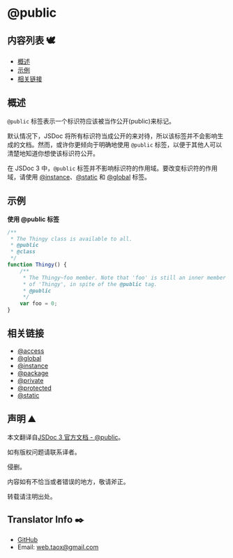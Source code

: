 # @public

## 内容列表 🕊️

* [概述](#overview "overview")
* [示例](#examples "examples")
* [相关链接](#related "related links")

## <span id="overview">概述</span>

`@public` 标签表示一个标识符应该被当作公开(public)来标记。

默认情况下，JSDoc 将所有标识符当成公开的来对待，所以该标签并不会影响生成的文档。然而，或许你更倾向于明确地使用 `@public` 标签，以便于其他人可以清楚地知道你想使该标识符公开。

在 JSDoc 3 中，`@public` 标签并不影响标识符的作用域。要改变标识符的作用域，请使用 [@instance](https://ninjiahub.github.io/JSDoc/docs/tags/instance "tag @instance")、[@static](https://ninjiahub.github.io/JSDoc/docs/tags/static "tag @static") 和 [@global](https://ninjiahub.github.io/JSDoc/docs/tags/global "tag @global") 标签。

## <span id="examples">示例</span>

**使用 @public 标签**

```javascript
/**
 * The Thingy class is available to all.
 * @public
 * @class
 */
function Thingy() {
    /**
     * The Thingy~foo member. Note that 'foo' is still an inner member
     * of 'Thingy', in spite of the @public tag.
     * @public
     */
    var foo = 0;
}
```

## <span id="related">相关链接</span>

* [@access](https://ninjiahub.github.io/JSDoc/docs/tags/access "tag @access")
* [@global](https://ninjiahub.github.io/JSDoc/docs/tags/global "tag @global")
* [@instance](https://ninjiahub.github.io/JSDoc/docs/tags/instance "tag @instance")
* [@package](https://ninjiahub.github.io/JSDoc/docs/tags/package "tag @package")
* [@private](https://ninjiahub.github.io/JSDoc/docs/tags/private "tag @private")
* [@protected](https://ninjiahub.github.io/JSDoc/docs/tags/protected "tag @protected")
* [@static](https://ninjiahub.github.io/JSDoc/docs/tags/static "tag @static")

## 声明 ⛰️

本文翻译自[JSDoc 3 官方文档 - @public](http://usejsdoc.org/tags-public.html "tag @public")。

如有版权问题请联系译者。

侵删。

内容如有不恰当或者错误的地方，敬请斧正。

转载请注明出处。

## Translator Info ✒️

* [GitHub](https://github.com/Tao-Quixote)
* Email: <web.taox@gmail.com>